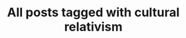 ---
layout: tag
title: "All posts tagged with cultural relativism"
permalink: /weblog/tags/cultural-relativism/
taxonomy: cultural relativism
---